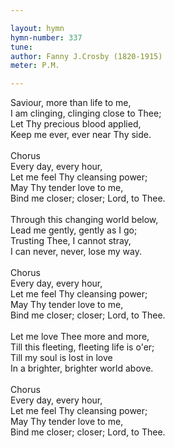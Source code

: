 ```yaml
---

layout: hymn
hymn-number: 337
tune: 
author: Fanny J.Crosby (1820-1915)
meter: P.M.

---
```

Saviour, more than life to me,<br>I am clinging, clinging close to Thee;<br>Let Thy precious blood applied,<br>Keep me ever, ever near Thy side.<br><br>Chorus<br>Every day, every hour,<br>Let me feel Thy cleansing power;<br>May Thy tender love to me,<br>Bind me closer; closer; Lord, to Thee.<br><br>Through this changing world below,<br>Lead me gently, gently as I go;<br>Trusting Thee, I cannot stray,<br>I can never, never, lose my way.<br><br>Chorus<br>Every day, every hour,<br>Let me feel Thy cleansing power;<br>May Thy tender love to me,<br>Bind me closer; closer; Lord, to Thee.<br><br>Let me love Thee more and more,<br>Till this fleeting, fleeting life is o'er;<br>Till my soul is lost in love<br>In a brighter, brighter world above.<br><br>Chorus<br>Every day, every hour,<br>Let me feel Thy cleansing power;<br>May Thy tender love to me,<br>Bind me closer; closer; Lord, to Thee.<br><br><br>
